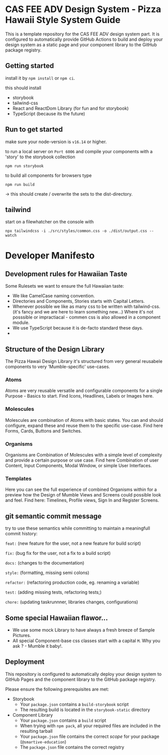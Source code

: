 # CAS FEE ADV Design System - Pizza Hawaii Style System Guide 

This is a template repository for the CAS FEE ADV design system part.
It is configured to automatically provide GitHub Actions to build and deploy
your design system as a static page and your component library to the
GitHub package registry.

## Getting started

install it by `npm install` or `npm ci`.

this should install

-   storybook
-   tailwind-css
-   React and ReactDom Library (for fun and for storybook)
-   TypeScript (because its the future)

## Run to get started

make sure your node-version is `v16.14` or higher.

to run a local server on `Port 6006` and compile your components with a 'story' to the storybook collection

`npm run storybook`

to build all components for browsers type

`npm run build`

-> this should create / overwrite the sets to the dist-directory.

## tailwind

start on a filewhatcher on the console with

`npx tailwindcss -i ./src/styles/common.css -o ./dist/output.css --watch`


# Developer Manifesto

## Development rules for Hawaiian Taste

Some Rulesets we want to ensure the full Hawaiian taste:

- We like CamelCase naming convention.
- Directories and Components, Stories starts with Capital Letters.
- Whenever possible we like as many css to be written with tailwind-css. (it's fancy and we are here to learn something new...) Where it's not posssible or impractiacal -  commen css is also allowed in a component module. 
- We use TypeScript because it is de-facto standard these days.
- 

## Structure of the Design Library

The Pizza Hawaii Design Library it's structured from very general reusabele components to very 'Mumble-specific' use-cases. 

### Atoms
Atoms are very reusable versatile and configurable components for a single Purpose - Basics to start.
Find Icons, Headlines, Labels or Images here. 

### Molescules
Molescules are combination of Atoms with basic states. You can and should configure, expand these and reuse them to the specific use-case. Find here Forms, Cards, Buttons and Switches.

### Organisms
Organisms are Combination of Molescules with a simple level of complexity and provide a certain purpose or use case. Find here Combination of user Content, Input Components, Modal Window, or simple User Interfaces. 

### Templates
Here you can see the full experience of combined Organisms within for a preview how the Design of Mumble Views and Screens could possible look and feel. 
Find here: Timelines, Profile views, Sign In and Register Screens.



## git semantic commit message 

try to use these semantics while committing to maintain a meaningfull commit history:

`feat:` (new feature for the user, not a new feature for build script)

`fix:` (bug fix for the user, not a fix to a build script)

`docs:` (changes to the documentation)

`style:` (formatting, missing semi colons)

`refactor:` (refactoring production code, eg. renaming a variable)

`test:` (adding missing tests, refactoring tests;)

`chore:` (updating taskrunnner, libraries changes, configurations)


## Some special Hawaiian flawor... 

- We use some mock Library to have always a fresh breeze of Sample Pictures.
- All special Component-base css classes start with a capital `M`. Why you ask ? - Mumble it baby!.



## Deployment

This repository is configured to automatically deploy your design system
to GitHub Pages and the component library to the GitHub package registry.

Please ensure the following prerequisites are met:

-   Storybook
    -   Your `package.json` contains a `build-storybook` script
    -   The resulting build is located in the `storybook-static` directory
-   Component Library
    -   Your `package.json` contains a `build` script
    -   When trying with `npm pack`, all your required files are included in the resulting tarball
    -   Your `package.json` file contains the correct _scope_ for your package (`@smartive-education`)
    -   The `package.json` file contains the correct registry
